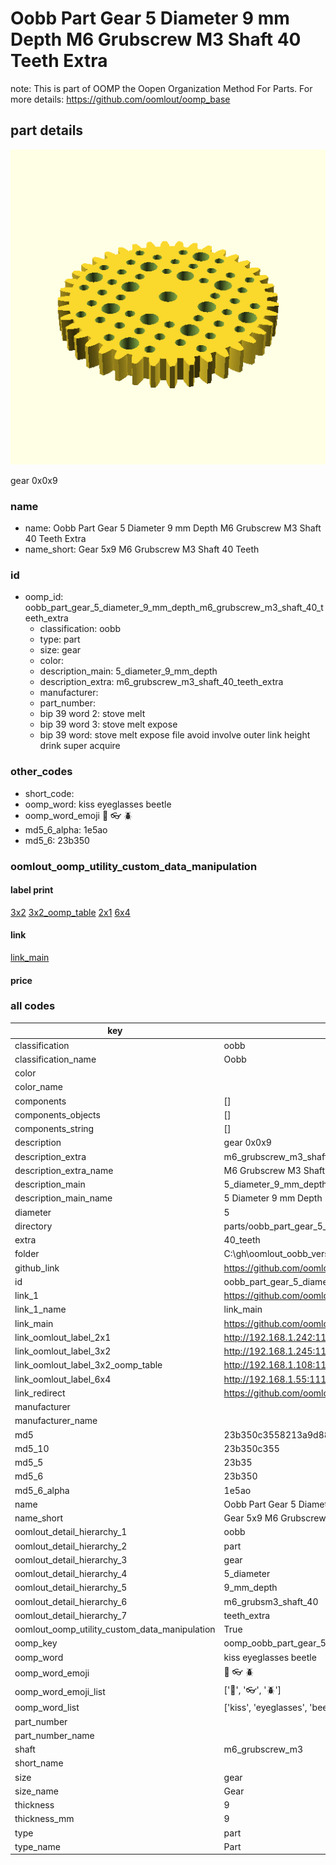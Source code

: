 # Oobb Part Gear 5 Diameter 9 mm Depth M6 Grubscrew M3 Shaft 40 Teeth Extra  

note: This is part of OOMP the Oopen Organization Method For Parts. For more details: https://github.com/oomlout/oomp_base

##  part details
  

[![](3dpr.png)](3dpr.png)

gear 0x0x9



### name
* name: Oobb Part Gear 5 Diameter 9 mm Depth M6 Grubscrew M3 Shaft 40 Teeth Extra
* name_short: Gear 5x9 M6 Grubscrew M3 Shaft 40 Teeth
### id
* oomp_id: oobb_part_gear_5_diameter_9_mm_depth_m6_grubscrew_m3_shaft_40_teeth_extra
  * classification: oobb
  * type: part
  * size: gear
  * color: 
  * description_main: 5_diameter_9_mm_depth
  * description_extra: m6_grubscrew_m3_shaft_40_teeth_extra
  * manufacturer: 
  * part_number: 
  * bip 39 word 2: stove melt
  * bip 39 word 3: stove melt expose
  * bip 39 word: stove melt expose file avoid involve outer link height drink super acquire

### other_codes
* short_code: 
* oomp_word: kiss eyeglasses beetle
* oomp_word_emoji :kiss: :eyeglasses: :beetle:
* md5_6_alpha: 1e5ao
* md5_6: 23b350






### oomlout_oomp_utility_custom_data_manipulation
#### label print
[3x2](http://192.168.1.245:1112/?label=oomp%201e5ao)
[3x2_oomp_table](http://192.168.1.108:1112/?label=oomp%201e5ao)
[2x1](http://192.168.1.242:1112/?label=oomp%201e5ao)
[6x4](http://192.168.1.55:1112/?label=oomp%201e5ao)    

#### link

[link_main](https://github.com/oomlout/oomlout_oobb_version_4_generated_parts/tree/main/navigation_oomp/oobb/part/gear/5_diameter_9_mm_depth/m6_grubscrew_m3_shaft_40_teeth_extra/part)                              

#### price







### all codes 
| key | value |  
| --- | --- |  
| classification | oobb |  
| classification_name | Oobb |  
| color |  |  
| color_name |  |  
| components | [] |  
| components_objects | [] |  
| components_string | [] |  
| description | gear 0x0x9 |  
| description_extra | m6_grubscrew_m3_shaft_40_teeth_extra |  
| description_extra_name | M6 Grubscrew M3 Shaft 40 Teeth Extra |  
| description_main | 5_diameter_9_mm_depth |  
| description_main_name | 5 Diameter 9 mm Depth |  
| diameter | 5 |  
| directory | parts/oobb_part_gear_5_diameter_9_mm_depth_m6_grubscrew_m3_shaft_40_teeth_extra |  
| extra | 40_teeth |  
| folder | C:\gh\oomlout_oobb_version_4_generated_parts\parts\oobb_part_gear_5_diameter_9_mm_depth_m6_grubscrew_m3_shaft_40_teeth_extra |  
| github_link | https://github.com/oomlout/oomlout_oomp_part_src/tree/main/parts/oobb_part_gear_5_diameter_9_mm_depth_m6_grubscrew_m3_shaft_40_teeth_extra |  
| id | oobb_part_gear_5_diameter_9_mm_depth_m6_grubscrew_m3_shaft_40_teeth_extra |  
| link_1 | https://github.com/oomlout/oomlout_oobb_version_4_generated_parts/tree/main/navigation_oomp/oobb/part/gear/5_diameter_9_mm_depth/m6_grubscrew_m3_shaft_40_teeth_extra/part |  
| link_1_name | link_main |  
| link_main | https://github.com/oomlout/oomlout_oobb_version_4_generated_parts/tree/main/navigation_oomp/oobb/part/gear/5_diameter_9_mm_depth/m6_grubscrew_m3_shaft_40_teeth_extra/part |  
| link_oomlout_label_2x1 | http://192.168.1.242:1112/?label=oomp%201e5ao |  
| link_oomlout_label_3x2 | http://192.168.1.245:1112/?label=oomp%201e5ao |  
| link_oomlout_label_3x2_oomp_table | http://192.168.1.108:1112/?label=oomp%201e5ao |  
| link_oomlout_label_6x4 | http://192.168.1.55:1112/?label=oomp%201e5ao |  
| link_redirect | https://github.com/oomlout/oomlout_oobb_version_4_generated_parts/tree/main/parts/oobb_gear_05_09_ex_40_teeth_sh_m6_grubscrew_m3 |  
| manufacturer |  |  
| manufacturer_name |  |  
| md5 | 23b350c3558213a9d8880562a162aeb5 |  
| md5_10 | 23b350c355 |  
| md5_5 | 23b35 |  
| md5_6 | 23b350 |  
| md5_6_alpha | 1e5ao |  
| name | Oobb Part Gear 5 Diameter 9 mm Depth M6 Grubscrew M3 Shaft 40 Teeth Extra |  
| name_short | Gear 5x9 M6 Grubscrew M3 Shaft 40 Teeth |  
| oomlout_detail_hierarchy_1 | oobb |  
| oomlout_detail_hierarchy_2 | part |  
| oomlout_detail_hierarchy_3 | gear |  
| oomlout_detail_hierarchy_4 | 5_diameter |  
| oomlout_detail_hierarchy_5 | 9_mm_depth |  
| oomlout_detail_hierarchy_6 | m6_grubsm3_shaft_40 |  
| oomlout_detail_hierarchy_7 | teeth_extra |  
| oomlout_oomp_utility_custom_data_manipulation | True |  
| oomp_key | oomp_oobb_part_gear_5_diameter_9_mm_depth_m6_grubscrew_m3_shaft_40_teeth_extra |  
| oomp_word | kiss eyeglasses beetle |  
| oomp_word_emoji | :kiss: :eyeglasses: :beetle: |  
| oomp_word_emoji_list | [':kiss:', ':eyeglasses:', ':beetle:'] |  
| oomp_word_list | ['kiss', 'eyeglasses', 'beetle'] |  
| part_number |  |  
| part_number_name |  |  
| shaft | m6_grubscrew_m3 |  
| short_name |  |  
| size | gear |  
| size_name | Gear |  
| thickness | 9 |  
| thickness_mm | 9 |  
| type | part |  
| type_name | Part |  
